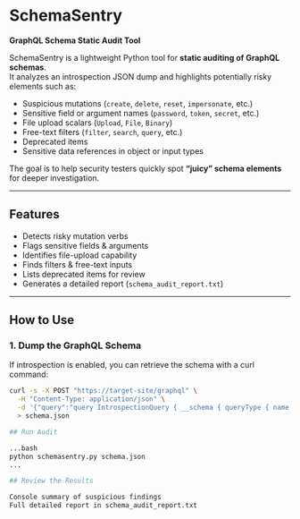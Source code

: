 # SchemaSentry
**GraphQL Schema Static Audit Tool**

SchemaSentry is a lightweight Python tool for **static auditing of GraphQL schemas**.  
It analyzes an introspection JSON dump and highlights potentially risky elements such as:  
- Suspicious mutations (`create`, `delete`, `reset`, `impersonate`, etc.)  
- Sensitive field or argument names (`password`, `token`, `secret`, etc.)  
- File upload scalars (`Upload`, `File`, `Binary`)  
- Free-text filters (`filter`, `search`, `query`, etc.)  
- Deprecated items  
- Sensitive data references in object or input types  

The goal is to help security testers quickly spot **“juicy” schema elements** for deeper investigation.  

---

## Features
- Detects risky mutation verbs  
- Flags sensitive fields & arguments  
- Identifies file-upload capability  
- Finds filters & free-text inputs  
- Lists deprecated items for review  
- Generates a detailed report (`schema_audit_report.txt`)  

---

## How to Use

### 1. Dump the GraphQL Schema
If introspection is enabled, you can retrieve the schema with a curl command:

```bash
curl -s -X POST "https://target-site/graphql" \
  -H "Content-Type: application/json" \
  -d '{"query":"query IntrospectionQuery { __schema { queryType { name } mutationType { name } subscriptionType { name } types { ...FullType } directives { name description locations args { ...InputValue } } } } fragment FullType on __Type { kind name description fields(includeDeprecated: true) { name description args { ...InputValue } type { ...TypeRef } isDeprecated deprecationReason } inputFields { ...InputValue } interfaces { ...TypeRef } enumValues(includeDeprecated: true) { name description isDeprecated deprecationReason } possibleTypes { ...TypeRef } } fragment InputValue on __InputValue { name description type { ...TypeRef } defaultValue } fragment TypeRef on __Type { kind name ofType { kind name ofType { kind name ofType { kind name ofType { kind name } } } } }"}' \
  > schema.json

## Run Audit

...bash
python schemasentry.py schema.json
...

## Review the Results

Console summary of suspicious findings
Full detailed report in schema_audit_report.txt
